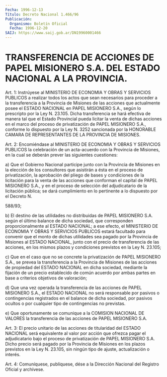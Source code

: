 ```yaml
---
Fecha: 1996-12-13
Título: Decreto Nacional 1.466/96
Publicación:
  Organismo: Boletín Oficial
  Fecha: 1996-12-20
SAIJ: https://www.saij.gob.ar/DN19960001466
---
```

# TRANSFERENCIA DE ACCIONES DE PAPEL MISIONERO S.A. DEL ESTADO NACIONAL A LA PROVINCIA.

<a id="1"></a>
Art. 1:  Instrúyese al MINISTERIO  DE  ECONOMIA  Y  OBRAS  Y SERVICIOS PUBLICOS  a  realizar todos los actos que sean necesarios para proceder a la transferencia  a la Provincia de Misiones de las acciones  que  actualmente  posee  el  ESTADO   NACIONAL  en  PAPEL MISIONERO  S.A., según lo prescripto por la Ley  N. 23.105.  Dicha transferencia  se  hará  efectiva  de  manera  tal  que  el  Estado Provincial  pueda  licitar  la venta de dichas acciones en el marco del proceso de privatización  de  PAPEL MISIONERO S.A., conforme lo dispuesto por la Ley N. 3252 sancionada  por la HONORABLE CAMARA DE REPRESENTANTES DE LA PROVINCIA DE MISIONES.

<a id="2"></a>
Art. 2: Encomiéndase al MINISTERIO DE ECONOMIA Y OBRAS Y SERVICIOS PUBLICOS  la celebración de un acta-acuerdo  con  la  Provincia  de Misiones, en  la  cual se deberán prever las siguientes cuestiones:

a) Que el Gobierno  Nacional  participe  junto  con la Provincia de Misiones en la elección de los consultores que asistirán  a ésta en el  proceso  de privatización, la aprobación del pliego de bases  y condiciones de  la  licitación  para  la  venta de las acciones que conforman el capital de PAPEL MISIONERO S.A.,  y  en  el proceso de selección  del  adjudicatario  de  la  licitación pública; se  dará cumplimiento en lo pertinente a lo dispuesto por el Decreto N.

588/93;

b) El destino de las utilidades no distribuidas de PAPEL  MISIONERO S.A.  según  el  último balance de dicha sociedad, que corresponden proporcionalmente  al  ESTADO NACIONAL; a ese efecto, el MINISTERIO DE  ECONOMIA Y OBRAS Y SERVICIOS  PUBLICOS  estará  facultado  para convenir  que  el  monto  de  dichas  utilidades  sea pagado por la Provincia de Misiones al ESTADO NACIONAL, junto con  el  precio  de transferencia  de  las acciones, en los mismos plazos y condiciones previstos en la Ley N. 23.105;

c) Que en el caso que  no  se  concrete  la  privatización de PAPEL MISIONERO  S.A.,  se  prevea  la  transferencia a la  Provincia  de Misiones de las acciones de propiedad  del ESTADO NACIONAL en dicha sociedad, mediante la fijación de un precio  establecido  de  común acuerdo   por  ambas  partes  en  base  a  criterios  objetivos  de valoración;

d) Que una  vez  operada  la transferencia de las acciones de PAPEL MISIONERO S.A., el ESTADO NACIONAL  no será responsable por pasivos o contingencias registrados en el balance  de  dicha  sociedad, por pasivos ocultos o por cualquier tipo de contingencias no  previstas.

e) Que oportunamente se comunique a la COMISION NACIONAL DE VALORES la  transferencia  de  las  acciones  de  PAPEL  MISIONERO  S.A.

<a id="3"></a>
Art.  3:  El  precio unitario de las acciones de titularidad  del ESTADO NACIONAL será  equivalente  al  valor por acción que ofrezca pagar el adjudicatario bajo el proceso de  privatización  de  PAPEL MISIONERO  S.A.  Dicho  precio  será  pagado  por  la  Provincia de Misiones  en  los  plazos previstos en la Ley N. 23.105, sin ningún tipo de ajuste, actualización o interés.

<a id="4"></a>
Art. 4: Comuníquese,  publíquese, dése a la Dirección Nacional del Registro Oficial y archívese.